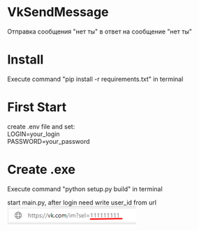 # VkSendMessage
Отправка сообщения "нет ты" в ответ на сообщение "нет ты"

# Install

Execute command "pip install -r requirements.txt" in terminal

# First Start

create .env file and set:  
LOGIN=your_login  
PASSWORD=your_password

# Create .exe

Execute command "python setup.py build" in terminal

start main.py, after login need write user_id from url  
![alt text](get_id.png "get user id")
